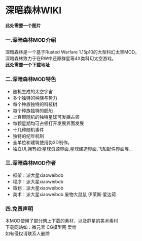# 深暗森林WIKI
**此处需要一个图片**

### 一.深暗森林MOD介绍
深暗森林是一个基于Rusted Warfare 1.15p10的大型科幻太空MOD。<br>
深暗森林致力于在RW中还原群星等4X类科幻太空游戏。<br>
**此处需要一个下载地址**

### 二.深暗森林MOD特色
* 随机生成的太空宇宙
* 多个独特的种族与势力
* 每个种族独特的科技树
* 每个种族独特的舰船
* 上百颗随机的独特星球可发掘占领
* 每颗星期均可占领打开发展界面发展
* 十几种随机事件
* 独特的纪年机制
* 全单位和建筑使用伪3D制作。
* 独立UI,拥有如:星球资源界面,星球建造界面,飞船配件界面等...

### 三.深暗森林MOD作者
* 框架：派大星xiaoweibob
* 程序：派大星xiaoweibob
* 策划：派大星xiaoweibob
* 美术：派大星xiaoweibob 废物大鼠鼠 伊莱斯·爱达荷

### 四.免责声明
本MOD使用了部分网上下载的素材，以及群星的美术素材<br>
下载网站如：微元素 CG模型网 爱给<br>
如有侵权请联系人删除
